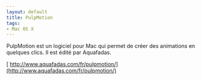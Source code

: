 ```yaml
---
layout: default
title: PulpMotion
tags:
- Mac OS X
---
```


PulpMotion est un logiciel pour Mac qui permet de créer des animations en quelques clics. Il est édité par Aquafadas.

[
http://www.aquafadas.com/fr/pulpmotion/](http://www.aquafadas.com/fr/pulpmotion/)

